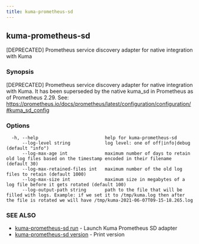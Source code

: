 ```yaml
---
title: kuma-prometheus-sd
---
```

## kuma-prometheus-sd

[DEPRECATED] Prometheus service discovery adapter for native integration with Kuma

### Synopsis

[DEPRECATED] Prometheus service discovery adapter for native integration with Kuma.
It has been superseded by the native kuma_sd in Prometheus as of Prometheus 2.29.
See: https://prometheus.io/docs/prometheus/latest/configuration/configuration/#kuma_sd_config


### Options

```
  -h, --help                         help for kuma-prometheus-sd
      --log-level string             log level: one of off|info|debug (default "info")
      --log-max-age int              maximum number of days to retain old log files based on the timestamp encoded in their filename (default 30)
      --log-max-retained-files int   maximum number of the old log files to retain (default 1000)
      --log-max-size int             maximum size in megabytes of a log file before it gets rotated (default 100)
      --log-output-path string       path to the file that will be filled with logs. Example: if we set it to /tmp/kuma.log then after the file is rotated we will have /tmp/kuma-2021-06-07T09-15-18.265.log
```

### SEE ALSO

* [kuma-prometheus-sd run](kuma-prometheus-sd_run)	 - Launch Kuma Prometheus SD adapter
* [kuma-prometheus-sd version](kuma-prometheus-sd_version)	 - Print version

